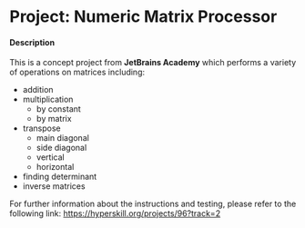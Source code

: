 # Project: Numeric Matrix Processor

#### Description

This is a concept project from **JetBrains Academy** which performs a variety of operations on matrices including:
 * addition
 * multiplication
    * by constant
    * by matrix
 * transpose
    * main diagonal
    * side diagonal
    * vertical
    * horizontal
 * finding determinant
 * inverse matrices

For further information about the instructions and testing, please refer to the following link: https://hyperskill.org/projects/96?track=2
